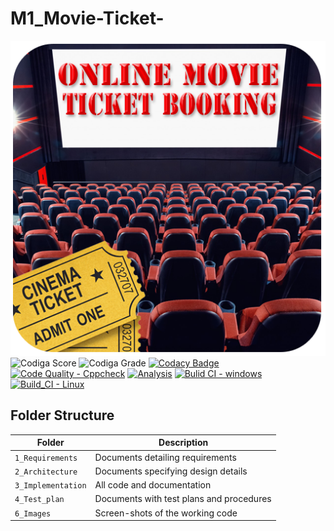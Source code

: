 # M1_Movie-Ticket-
![banner](https://github.com/BhargavaRaj/M1_Movie-Ticket-Booking/blob/ee1e9cfd8ba52da2b286697f1a742d65f44c8f99/1_Requirements/banner.png)
![Codiga Score](https://api.codiga.io/project/32272/score/svg)
![Codiga Grade](https://api.codiga.io/project/32272/status/svg)
[![Codacy Badge](https://app.codacy.com/project/badge/Grade/282784d679a74a328d775fb4a02c592c)](https://www.codacy.com/gh/BhargavaRaj/M1_Movie-Ticket-Booking/dashboard?utm_source=github.com&amp;utm_medium=referral&amp;utm_content=BhargavaRaj/M1_Movie-Ticket-Booking&amp;utm_campaign=Badge_Grade)
[![Code Quality - Cppcheck](https://github.com/BhargavaRaj/M1_Movie-Ticket-Booking/actions/workflows/c-cpp.yml/badge.svg)](https://github.com/BhargavaRaj/M1_Movie-Ticket-Booking/actions/workflows/c-cpp.yml)
[![Analysis](https://github.com/BhargavaRaj/M1_Movie-Ticket-Booking/actions/workflows/analysis.yml/badge.svg)](https://github.com/BhargavaRaj/M1_Movie-Ticket-Booking/actions/workflows/analysis.yml)
[![Bulid CI - windows](https://github.com/BhargavaRaj/M1_Movie-Ticket-Booking/actions/workflows/windows.yml/badge.svg)](https://github.com/BhargavaRaj/M1_Movie-Ticket-Booking/actions/workflows/windows.yml)
[![Build_CI - Linux](https://github.com/BhargavaRaj/M1_Movie-Ticket-Booking/actions/workflows/linux.yml/badge.svg)](https://github.com/BhargavaRaj/M1_Movie-Ticket-Booking/actions/workflows/linux.yml)


## Folder Structure
Folder             | Description
-------------------| -----------------------------------------
`1_Requirements`   | Documents detailing requirements
`2_Architecture`   | Documents specifying design details
`3_Implementation` | All code and documentation
`4_Test_plan`      | Documents with test plans and procedures
`6_Images`         | Screen-shots of the working code
